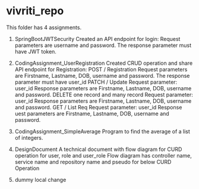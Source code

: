 # vivriti_repo
This folder has 4 assignments.
1. SpringBootJWTSecurity
  Created an API endpoint for login:
  Request parameters are username and password.
  The response parameter must have JWT token.
  
2. CodingAssignment_UserRegistration
  Created CRUD operation and share API endpoint for Registration:
    POST / Registration
      Request parameters are Firstname, Lastname, DOB, username and password.
      The response parameter must have user_id
    PATCH / Update
      Request parameter: user_id
      Response parameters are Firstname, Lastname, DOB, username and password.
    DELETE one record and many record
      Request parameter: user_id
      Response parameters are Firstname, Lastname, DOB, username and password.
    GET / List
      Req Request parameter: user_id
      Response uest parameters are Firstname, Lastname, DOB, username and password.
      
3. CodingAssignment_SimpleAverage
  Program to find the average of a list of integers.
  
4. DesignDocument
  A technical document with flow diagram for CURD operation for user, role and user_role
  Flow diagram has controller name, service name and repository name and pseudo for below CURD Operation

5. dummy local change